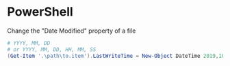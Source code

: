 # PowerShell

Change the "Date Modified" property of a file
```powershell
# YYYY, MM, DD
# or YYYY, MM, DD, HH, MM, SS
(Get-Item '.\path\to.item').LastWriteTime = New-Object DateTime 2019,10,27, 21,24,56
```

